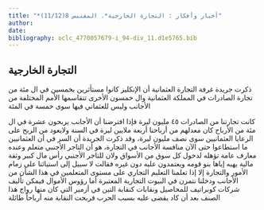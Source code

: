 ```yaml
---
title: "*أخبار وأفكار : التجارة الخارجية*. المقتبس 8(11/12)"
author: 
date: 
bibliography: oclc_4770057679-i_94-div_11.d1e5765.bib
---
```




##  التجارة الخارجية 


 ذكرت جريدة غرفة التجارة العثمانية أن الإنكليز كانوا مستأثرين بخمسين في ال  مئة  من تجارة الصادرات في المملكة العثمانية وال  خمسون  الأخرى تتقاسمها الأمم المختلفة من الأجانب وليس للعثماني فيها سوى  خمسة  في المئة 

 كانت تجارتنا من الصادرات  ٤٥  مليون ليرة فإذا افترضنا أن الأجانب يربحون  عشرة  في ال  مئة  من الأرباح كان معدلهم من أرباحنا  أربعة  ملايين ليرة في السنة ولايعود من الربح على الرعايا العثمانيين سوى نصف مليون ليرة، وقد ذكرت الجريدة أن السر في أن العثمانيين ما استطاعوا حتى الآن منافسة الأجانب في التجارة، هو أن التاجر الأجنبي متعلم وعنده معارف عامة تؤهله لدخول كل سوق من الأسواق ولان للتاجر الأجنبي رأس مال كبير وثقة مالية يهبه إياها بنو قومه ويعتمدون عليه دون غيره فقالت لا سبيل إلى استيائنا على زمام الأمور والتجارة إلا إذا تعلمنا التعليم التجاري على مستوى المتعلمين في هذا الشأن من الأجانب ودخلنا نتمرن في البيوت التجارية المعتبرة أما رؤوس الأموال فيمكن تأليف شركات كوبراتيف للمحاصيل ونقابات كنقابة التين في أزمير التي كان منها رواج هذا الصنف بعد أن كاد يقضى عليه بسبب الحرب فربحت النقابة منه أرباحاً طائلة 

